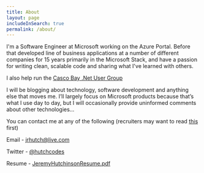```yaml
---
title: About
layout: page
includeInSearch: true
permalink: /about/
---
```


I'm a Software Engineer at Microsoft working on the Azure Portal. Before that developed line of business applications at a number of different companies for 15 years primarily in the Microsoft Stack, and have a passion for writing clean, scalable code and sharing what I've learned with others.

I also help run the [Casco Bay .Net User Group](http://www.meetup.com/CascoBayNUG/)

I will be blogging about technology, software development and anything else that moves me. I’ll largely focus on Microsoft products because that’s what I use day to day, but I will occasionally provide uninformed comments about other technologies…

You can contact me at any of the following (recruiters may want to read <a href="https://hutchcodes.net/2015/05/the-perfect-job/" >this</a> first)

Email - <a href="mailto:jrhutch@live.com" >jrhutch@live.com</a>

Twitter - <a href="https://twitter.com/hutchcodes" target="_blank">@hutchcodes</a>

Resume - [JeremyHutchinsonResume.pdf](resume/JeremyHutchinsonResume.pdf)